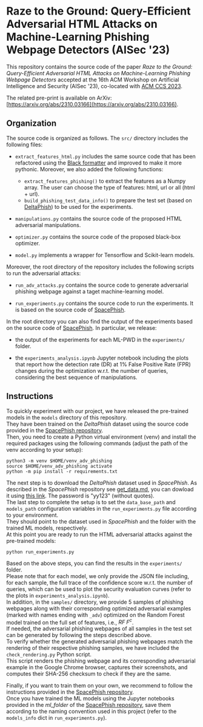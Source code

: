 # Raze to the Ground: Query-Efficient Adversarial HTML Attacks on Machine-Learning Phishing Webpage Detectors (AISec '23)

This repository contains the source code of the paper _Raze to the Ground: Query-Efficient Adversarial HTML Attacks on Machine-Learning Phishing Webpage Detectors_ accepted
at the 16th ACM Workshop on Artificial Intelligence and Security (AISec '23), co-located with [ACM CCS 2023](https://www.sigsac.org/ccs/CCS2023/).  

The related pre-print is available on ArXiv: [https://arxiv.org/abs/2310.03166](https://arxiv.org/abs/2310.03166).

## Organization
The source code is organized as follows. The `src/` directory includes the following files:
* `extract_features_html.py` includes the same source code that has been refactored using the [Black formatter](https://black.readthedocs.io/en/stable/) and improved to make it more pythonic.
   Moreover, we also added the following functions:
   - `extract_features_phishing()` to extract the features as a Numpy array. The user can choose the type of features: html, url or all (html + url).
   - `build_phishing_test_data_info()` to prepare the test set (based on [DeltaPhish](https://link.springer.com/chapter/10.1007/978-3-319-66402-6_22)) to be used for the experiments.

* `manipulations.py` contains the source code of the proposed HTML adversarial manipulations.

* `optimizer.py` contains the source code of the proposed black-box optimizer.

* `model.py` implements a wrapper for Tensorflow and Scikit-learn models.

Moreover, the root directory of the repository includes the following scripts to run the adversarial attacks:
* `run_adv_attacks.py` contains the source code to generate adversarial phishing webpage against a taget machine-learning model.

* `run_experiments.py` contains the source code to run the experiments. It is based on the source code of [SpacePhish](https://github.com/hihey54/acsac22_spacephish/tree/main).

In the root directory you can also find the output of the experiments based on the source code of [SpacePhish](https://github.com/hihey54/acsac22_spacephish/tree/main).
In particular, we release:
* the output of the experiments for each ML-PWD in the `experiments/` folder.

* the `experiments_analysis.ipynb` Jupyter notebook including the plots that report how the detection rate (DR) at 1% False Positive Rate (FPR) changes during the optimization w.r.t. the number of queries, considering the best sequence of manipulations.

## Instructions
To quickly experiment with our project, we have released the pre-trained models in the `models` directory of this repository.  
They have been trained on the _DeltaPhish_ dataset using the source code provided in the [SpacePhish repository](https://github.com/hihey54/acsac22_spacephish/tree/main).  
Then, you need to create a Python virtual environment (venv) and install the required packages using the following commands (adjust the path of the venv according to your setup):
```
python3 -m venv $HOME/venv_adv_phishing
source $HOME/venv_adv_phishing activate
python -m pip install -r requirements.txt
```
The next step is to download the _DeltaPhish_ dataset used in _SpacePhish_.
As described in the _SpacePhish_ repository see [get_data.md](https://github.com/hihey54/acsac22_spacephish/blob/main/get_data.md), you can dowload it using [this link](https://drive.google.com/drive/folders/1k_aqmk5CTlhxlGfrg4jRSG5RxyX0NB9w?usp=sharing).
The password is "yy123" (without quotes).  
The last step to complete the setup is to set the `data_base_path` and `models_path` configuration variables in the `run_experiments.py` file according to your environment.  
They should point to the dataset used in _SpacePhish_ and the folder with the trained ML models, respectively.  
At this point you are ready to run the HTML adversarial attacks against the pre-trained models:
```
python run_experiments.py
```

Based on the above steps, you can find the results in the `experiments/` folder.  
Please note that for each model, we only provide the JSON file including, for each sample, the full trace of the confidence score w.r.t. the number of queries, which can be used to plot the security evaluation curves (refer to the plots in `experiments_analysis.ipynb`).  
In addition, in the `samples/` directory, we provide 5 samples of phishing webpages along with their corresponding optimized adversarial examples (marked with names ending with `_adv`) optimized on the Random Forest model trained on the full set of features, i.e., $RF \; F^{c}$.  
If needed, the adversarial phishing webpages of all samples in the test set can be generated by following the steps described above.  
To verify whether the generated adversarial phishing webpages match the rendering of their respective phishing samples, we have included the `check_rendering.py` Python script.  
This script renders the phishing webpage and its corresponding adversarial example in the Google Chrome browser, captures their screenshots, and computes their SHA-256 checksum to check if they are the same.

Finally, if you want to train them on your own, we recommend to follow the instructions provided in the [SpacePhish repository](https://github.com/hihey54/acsac22_spacephish/tree/main).  
Once you have trained the ML models using the Jupyter notebooks provided in the _ml\_folder_ of the [SpacePhish repository](https://github.com/hihey54/acsac22_spacephish/tree/main), save them according to the naming convention used in this project (refer to the `models_info` dict in `run_experiments.py`).
